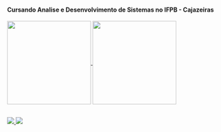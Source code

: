 
#### Cursando Analise e Desenvolvimento de Sistemas no IFPB - Cajazeiras

  <div>
    <a href = "https://github.com/CiceroLucas">
    <img height="195em" align="center" src="https://github-readme-stats.vercel.app/api?username=CiceroLucas&&show_icons=true&title_color=ffffff&icon_color=bb2acf&text_color=daf7dc&bg_color=151515"/>
    <img height="195em" align="center" src="https://github-readme-stats.vercel.app/api/top-langs/?username=CiceroLucas&langs_count=8&theme=dark"/>
  </div>

##
  
 <div>
    <a href="TheLuskera#4960"><img src= "https://img.shields.io/badge/Discord-7289DA?style=for-the-badge&logo=discord&logoColor=white"</a>
    <a href="lukasferreiradesousa098@gmail.com"><img src= "https://img.shields.io/badge/Gmail-D14836?style=for-the-badge&logo=gmail&logoColor=white"</a>
 </div>

